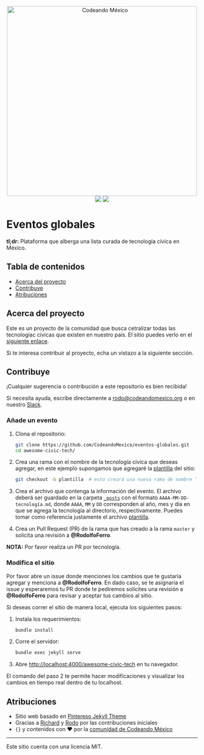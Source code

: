 <p align="center">
<img src="http://codeandomexico.org/resources/img/codeandomexico.png" width="500" alt="Codeando México"><br>
<a href="http://www.codeandomexico.org/" target="_blank"><img src="https://img.shields.io/badge/website-CodeandoMexico-00D88E.svg"></a>
<a href="http://slack.codeandomexico.org/" target="_blank"><img src="https://img.shields.io/badge/slack-CodeandoMexico-EC0E4F.svg"></a>
</p>


# Eventos globales

**tl;dr:** Plataforma que alberga una lista curada de tecnología cívica en México.


## Tabla de contenidos

- [Acerca del proyecto](#acerca-del-proyecto)
- [Contribuye](#contribuye)
- [Atribuciones](#atribuciones)


## Acerca del proyecto

Este es un proyecto de la comunidad que busca cetralizar todas las tecnologíac cívicas que existen en nuestro país. El sitio puedes verlo en el [siguiente enlace](https://codeandomexico.github.io//awesome-civic-tech/).

Si te interesa contribuir al proyecto, echa un vistazo a la siguiente sección.


## Contribuye

¡Cualquier sugerencia o contribución a este repositorio es bien recibida!

Si necesita ayuda, escribe directamente a <rodo@codeandomexico.org> o en nuestro [Slack](http://slack.codeandomexico.org/).

### Añade un evento

1. Clona el repositorio:
   ```bash
   git clone https://github.com/CodeandoMexico/eventos-globales.git
   cd awesome-civic-tech/
   ```

2. Crea una rama con el nombre de la tecnología cívica que deseas agregar, en este ejemplo supongamos que agregaré la [plantilla](https://github.com/CodeandoMexico/awesome-civic-tech/blob/master/_posts/2020-01-22-plantilla.md) del sitio:
   ```bash
   git checkout -b plantilla  # esto creará una nueva rama de nombre 'plantilla' y se moverá a ella
   ```

3. Crea el archivo que contenga la información del evento. El archivo deberá ser guardado en la carpeta [`_posts`](https://github.com/CodeandoMexico/awesome-civic-tech/tree/master/_posts) con el formato `AAAA-MM-DD-tecnología.md`, donde `AAAA`, `MM` y `DD` corresponden al año, mes y día en que se agrega la tecnología al directorio, respectivamente. Puedes tomar como referencia justamente el archivo [plantilla](https://github.com/CodeandoMexico/awesome-civic-tech/blob/master/_posts/2020-01-22-plantilla.md).

4. Crea un Pull Request (PR) de la rama que has creado a la rama `master` y solicita una revisión a **@RodolfoFerro**.

**NOTA:** Por favor realiza un PR por tecnología.



### Modifica el sitio

Por favor abre un issue donde menciones los cambios que te gustaría agregar y menciona a **@RodolfoFerro**. En dado caso, se te asignaría el issue y esperaremos tu PR donde te pediremos solicites una revisión a **@RodolfoFerro** para revisar y aceptar tus cambios al sitio.

Si deseas correr el sitio de manera local, ejecuta los siguientes pasos:

1. Instala los requerimientos:
   ```bash
   bundle install
   ```

2. Corre el servidor:
   ```bash
   bundle exec jekyll serve
   ```

3. Abre <http://localhost:4000/awesome-civic-tech> en tu navegador.

El comando del paso 2 te permite hacer modificaciones y visualizar los cambios en tiempo real dentro de tu localhost.


## Atribuciones

- Sitio web basado en [Pintereso Jekyll Theme](https://www.wowthemes.net/pintereso-free-bootstrap-jekyll-theme/)
- Gracias a [Richard](https://github.com/ricardomiron) y [Rodo](https://github.com/RodolfoFerro) por las contribuciones iniciales
- `{}` y contenidos con ❤️ por la [comunidad de Codeando México](http://slack.codeandomexico.org/)

---

Este sitio cuenta con una licencia MIT.
